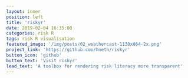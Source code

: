 ```yaml
---
layout: inner
position: left
title: 'riskyr'
date: 2019-02-04 16:35:00
categories: risk R
tags: risk R visualisation
featured_image: '/img/posts/02_weathercast-1130x864-2x.png'
project_link: 'https://github.com/hneth/riskyr'
button_icon: 'github'
button_text: 'Visit riskyr'
lead_text: 'A toolbox for rendering risk literacy more transparent'
---
```

